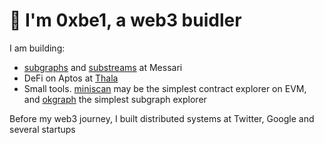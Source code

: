 # 👋 I'm 0xbe1, a web3 buidler

I am building:
- [subgraphs](https://github.com/messari/subgraphs/tree/master/subgraphs) and [substreams](https://github.com/messari/subgraphs/tree/master/substreams) at Messari
- DeFi on Aptos at [Thala](https://twitter.com/ThalaLabs/)
- Small tools. [miniscan](https://miniscan.xyz/) may be the simplest contract explorer on EVM, and [okgraph](https://okgraph.xyz/) the simplest subgraph explorer

Before my web3 journey, I built distributed systems at Twitter, Google and several startups
